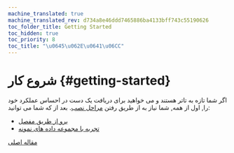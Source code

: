 ```yaml
---
machine_translated: true
machine_translated_rev: d734a8e46ddd7465886ba4133bff743c55190626
toc_folder_title: Getting Started
toc_hidden: true
toc_priority: 8
toc_title: "\u0645\u062E\u0641\u06CC"
---
```


# شروع کار {#getting-started}

اگر شما تازه به تاتر هستند و می خواهید برای دریافت یک دست در احساس عملکرد خود را, اول از همه, شما نیاز به از طریق رفتن [مراحل نصب](install.md). بعد از که شما می توانید:

-   [برو از طریق مفصل](tutorial.md)
-   [تجربه با مجموعه داده های نمونه](example-datasets/ontime.md)

[مقاله اصلی](https://clickhouse.tech/docs/en/getting_started/) <!--hide-->
